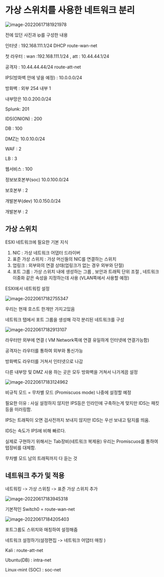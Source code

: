 # 가상 스위치를 사용한 네트워크 분리

![image-20220617181921978](C:\Users\Administrator\AppData\Roaming\Typora\typora-user-images\image-20220617181921978.png)

전에 있던 사진과 ip를 구성한 내용

인터넷 : 192.168.111.1/24 DHCP route-wan-net

첫 라우터 : wan :192.168.111.1/24 , att : 10.44.44.1/24  

공격자 : 10.44.44.44/24 route-att-net

IPS(방화벽 안에 넣을 예정) : 10.0.0.0/24

방화벽 : 외부 254 내부 1



내부망은 10.0.200.0/24

Splunk: 201

IDS(ONION) : 200

DB : 100



DMZ는 10.0.10.0/24

WAF : 2

LB : 3

웹서비스 : 100



정보보호본부(soc) 10.0.100.0/24

보호본부 : 2



개발본부(dev) 10.0.150.0/24

개발본부 : 2



 ## 가상 스위치

ESXI 네트워크에 필요한 기본 지식

1. NIC : 가상 네트워크 어댑터 드라이버
2. 표준 가상 스위치 : 가상 머신들의 NIC를 연결하는 스위치
3. 업링크 : 외부와의 연결 상태(업링크가 없는 경우 외부와 단절)
4. 포트 그룹 : 가상 스위치 내에 생성하는 그룹 , 보안과 트래픽 단위 조절 , 네트워크 이중화 같은 속성을 지정하는데 사용 (VLAN쪽에서 사용할 예정)



ESXI에서 네트워킹 설정

![image-20220617182755347](C:\Users\Administrator\AppData\Roaming\Typora\typora-user-images\image-20220617182755347.png)

우리는 현재 호스트 한개만 가지고있음



네트워크 탭에서 포트 그룹을 생성해 각각 분리된 네트워크를 구성

![image-20220617182913107](C:\Users\Administrator\AppData\Roaming\Typora\typora-user-images\image-20220617182913107.png)

라우터만 외부에 연결 ( VM Network쪽에 연결 유일하게 인터넷에 연결가능함)

공격자는 라우터를 통하여 외부와 통신가능

방화벽도 라우터를 거쳐서 인터넷으로 나감

다른 내부망 및 DMZ 사용 하는 곳은 모두 방화벽을 거쳐서 나가게끔 설정

![image-20220617183124962](C:\Users\Administrator\AppData\Roaming\Typora\typora-user-images\image-20220617183124962.png)

비규칙 모드 = 무차별 모드 (Promiscuos mode) 나중에 설정할 예정

필요한 이유 : 사실 설정하지 않지만 IPS등은 인라인에 구축하는게 맞지만 IDS는 패킷등을 미러링함.

IPS는 트래픽이 오면 검사전까지 보내지 않지만 IDS는 우선 보내고 탐지를 띄움.

IDS는 속도가 IPS에 비해 빠르다.

실제로 구현하기 위해서는 Tab장비(네트워크 복제용) 우리는 Promiscuos를 통하여 탭장비를 대체함.

무차별 모드 남의 트래픽까지 다 듣는 것



## 네트워크 추가 및 적용

네트워킹 -> 가상 스위칭 -> 표준 가상 스위치 추가

![image-20220617183945318](C:\Users\Administrator\AppData\Roaming\Typora\typora-user-images\image-20220617183945318.png)

기본적인 Switch0 = route-wan-net

![image-20220617184205403](C:\Users\Administrator\AppData\Roaming\Typora\typora-user-images\image-20220617184205403.png)

포트그룹도 스위치와 매칭하여 설정해줌



네트워크 설정하기(설정편집 -> 네트워크 어댑터 매칭 )

Kali : route-att-net

Ubuntu(DB) : intra-net

Linux-mint (SOC) : soc-net





